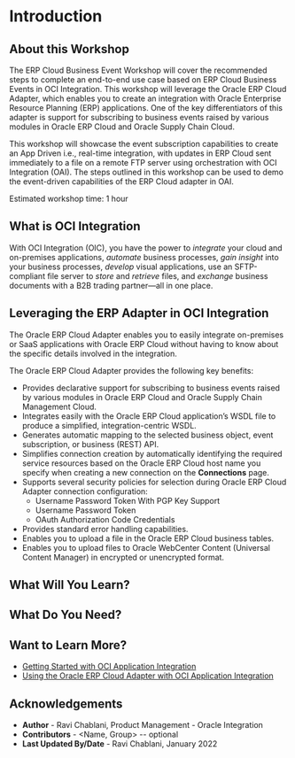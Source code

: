 # Introduction

## About this Workshop
The ERP Cloud Business Event Workshop will cover the recommended steps to complete an end-to-end use case based on ERP Cloud Business Events in OCI  Integration. This workshop will leverage the Oracle ERP Cloud Adapter, which enables you to create an integration with Oracle Enterprise Resource Planning (ERP) applications. One of the key differentiators of this adapter is support for subscribing to business events raised by various modules in Oracle ERP Cloud and Oracle Supply Chain Cloud. 

This workshop will showcase the event subscription capabilities to create an App Driven i.e., real-time integration, with updates in ERP Cloud sent immediately to a file on a remote FTP server using orchestration with OCI  Integration (OAI). The steps outlined in this workshop can be used to demo the event-driven capabilities of the ERP Cloud adapter in OAI.

Estimated workshop time: 1 hour

## What is OCI  Integration
With OCI Integration (OIC), you have the power to *integrate* your cloud and on-premises applications, *automate* business processes, *gain insight* into your business processes, *develop* visual applications, use an SFTP-compliant file server to *store* and *retrieve* files, and *exchange* business documents with a B2B trading partner—all in one place.

## Leveraging the ERP Adapter in OCI Integration
The Oracle ERP Cloud Adapter enables you to easily integrate on-premises or SaaS applications with Oracle ERP Cloud without having to know about the specific details involved in the integration. 

The Oracle ERP Cloud Adapter provides the following key benefits: 
- Provides declarative support for subscribing to business events raised by various modules in Oracle ERP Cloud and Oracle Supply Chain Management Cloud.
- Integrates easily with the Oracle ERP Cloud application’s WSDL file to produce a simplified, integration-centric WSDL. 
- Generates automatic mapping to the selected business object, event subscription, or business (REST) API.
- Simplifies connection creation by automatically identifying the required service resources based on the Oracle ERP Cloud host name you specify when creating a new connection on the **Connections** page.
- Supports several security policies for selection during Oracle ERP Cloud Adapter connection configuration:
    - Username Password Token With PGP Key Support
    - Username Password Token
    - OAuth Authorization Code Credentials
- Provides standard error handling capabilities.
- Enables you to upload a file in the Oracle ERP Cloud business tables. 
- Enables you to upload files to Oracle WebCenter Content (Universal Content Manager) in encrypted or unencrypted format. 


## What Will You Learn?


## What Do You Need? 



## Want to Learn More?
* [Getting Started with OCI Application Integration](https://docs.oracle.com/en/cloud/paas/integration-cloud)
* [Using the Oracle ERP Cloud Adapter with OCI Application Integration](https://docs.oracle.com/en/cloud/paas/integration-cloud/erp-adapter)


## Acknowledgements
* **Author** - Ravi Chablani, Product Management - Oracle Integration
* **Contributors** -  <Name, Group> -- optional
* **Last Updated By/Date** - Ravi Chablani, January 2022
